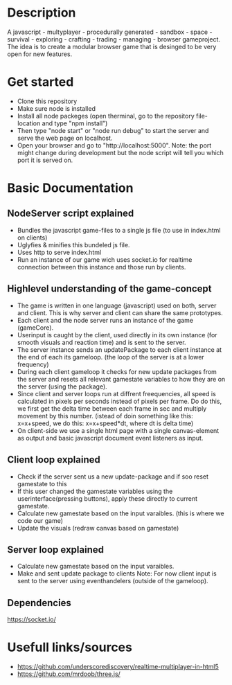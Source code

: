 Description
==============
A javascript - multyplayer - procedurally generated - sandbox - space - survival - exploring - crafting - trading - managing - browser gameproject. The idea is to create a modular browser game  that is desinged to be very open for new features.

Get started
==============
- Clone this repository
- Make sure node is installed
- Install all node packeges (open therminal, go to the repository file-location and type "npm install")
- Then type "node start" or "node run debug" to start the server and serve the web page on localhost.
- Open your browser and go to "http://localhost:5000". Note: the port might change during development but the node script will tell you which port it is served on.

Basic Documentation
==============

NodeServer script explained
--------------
- Bundles the javascript game-files to a single js file (to use in index.html on clients)
- Uglyfies & minifies this bundeled js file.
- Uses http to serve index.html
- Run an instance of our game wich uses socket.io for realtime connection between this instance and those run by clients.

Highlevel understanding of the game-concept
--------------
- The game is written in one language (javascript) used on both, server and client. This is why server and client can share the same prototypes.
- Each client and the node server runs an instance of the game (gameCore).
- Userinput is caught by the client, used directly in its own instance (for smooth visuals and reaction time) and is sent to the server.
- The server instance sends an updatePackage to each client instance at the end of each its gameloop. (the loop of the server is at a lower frequency)
- During each client gameloop it checks for new update packages from the server and resets all relevant gamestate variables to how they are on the server (using the package).
- Since client and server loops run at diffrent freequencies, all speed is calculated in pixels per seconds instead of pixels per frame. Do do this, we first get the delta time between each frame in sec and multiply movement by this number. (istead of doin something like this: x=x+speed, we do this: x=x+speed*dt, where dt is delta time)
- On client-side we use a single html page with a single canvas-element as output and basic javascript document event listeners as input.

Client loop explained
--------------
- Check if the server sent us a new update-package and if soo reset gamestate to this
- If this user changed the gamestate variables using the userinterface(pressing buttons), apply these directly to current gamestate.
- Calculate new gamestate based on the input varaibles. (this is where we code our game)
- Update the visuals (redraw canvas based on gamestate)

Server loop explained
--------------
- Calculate new gamestate based on the input varaibles.
- Make and sent update package to clients
Note: For now client input is sent to the server using eventhandelers (outside of the gameloop).

Dependencies
--------------
https://socket.io/
 
Usefull links/sources
==============
- https://github.com/underscorediscovery/realtime-multiplayer-in-html5
- https://github.com/mrdoob/three.js/


